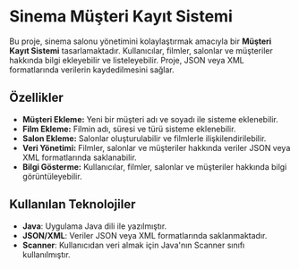 # Sinema Müşteri Kayıt Sistemi

Bu proje, sinema salonu yönetimini kolaylaştırmak amacıyla bir **Müşteri Kayıt Sistemi** tasarlamaktadır. Kullanıcılar, filmler, salonlar ve müşteriler hakkında bilgi ekleyebilir ve listeleyebilir. Proje, JSON veya XML formatlarında verilerin kaydedilmesini sağlar.

## Özellikler

- **Müşteri Ekleme:** Yeni bir müşteri adı ve soyadı ile sisteme eklenebilir.
- **Film Ekleme:** Filmin adı, süresi ve türü sisteme eklenebilir.
- **Salon Ekleme:** Salonlar oluşturulabilir ve filmlerle ilişkilendirilebilir.
- **Veri Yönetimi:** Filmler, salonlar ve müşteriler hakkında veriler JSON veya XML formatlarında saklanabilir.
- **Bilgi Gösterme:** Kullanıcılar, filmler, salonlar ve müşteriler hakkında bilgi görüntüleyebilir.

## Kullanılan Teknolojiler

- **Java**: Uygulama Java dili ile yazılmıştır.
- **JSON/XML**: Veriler JSON veya XML formatlarında saklanmaktadır.
- **Scanner**: Kullanıcıdan veri almak için Java'nın Scanner sınıfı kullanılmıştır.
